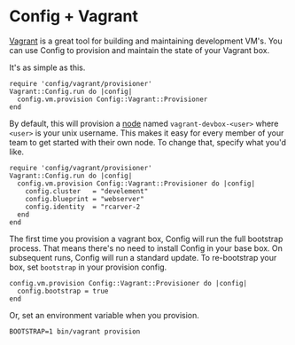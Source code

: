 # Config + Vagrant

[Vagrant](http://vagrantup.com/) is a great tool for building
and maintaining development VM's. You can use Config to provision and
maintain the state of your Vagrant box.

It's as simple as this.

    require 'config/vagrant/provisioner'
    Vagrant::Config.run do |config|
      config.vm.provision Config::Vagrant::Provisioner
    end

By default, this will provision a [node](NODES.md) named
`vagrant-devbox-<user>` where `<user>` is your unix username. This makes
it easy for every member of your team to get started with their own
node. To change that, specify what you'd like.

    require 'config/vagrant/provisioner'
    Vagrant::Config.run do |config|
      config.vm.provision Config::Vagrant::Provisioner do |config|
        config.cluster   = "develement"
        config.blueprint = "webserver"
        config.identity  = "rcarver-2
      end
    end

The first time you provision a vagrant box, Config will run the full
bootstrap process. That means there's no need to install Config in your
base box. On subsequent runs, Config will run a standard update. To
re-bootstrap your box, set `bootstrap` in your provision config.

    config.vm.provision Config::Vagrant::Provisioner do |config|
      config.bootstrap = true
    end

Or, set an environment variable when you provision.

    BOOTSTRAP=1 bin/vagrant provision
